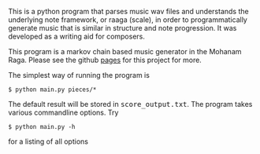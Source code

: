 This is a python program that parses music wav files and understands the underlying note framework, or raaga (scale), in order to programmatically generate music that is similar in structure and note progression. It was developed as a writing aid for composers. 

This program is a markov chain based music generator in the Mohanam Raga.
Please see the github [pages](spranesh.github.io/mcmg) for this project for
more.

The simplest way of running the program is

    $ python main.py pieces/*

The default result will be stored in <tt>score_output.txt</tt>.
The program takes various commandline options. Try

    $ python main.py -h

for a listing of all options
